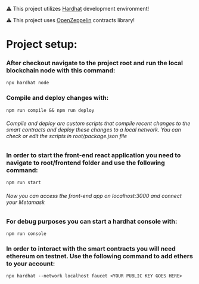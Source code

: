 ⚠️ This project utilizes [Hardhat](https://hardhat.org/tutorial/creating-a-new-hardhat-project.html) development environment!

⚠️ This project uses [OpenZeppelin](https://github.com/OpenZeppelin/openzeppelin-contracts) contracts library! 

# Project setup:
### After checkout navigate to the project root and run the local blockchain node with this command:
`npx hardhat node`

### Compile and deploy changes with:
`npm run compile && npm run deploy`
###### Compile and deploy are custom scripts that compile recent changes to the smart contracts and deploy these changes to a local network. You can check or edit the scripts in root/package.json file

### In order to start the front-end react application you need to navigate to root/frontend folder and use the following command:
`npm run start`
###### Now you can access the front-end app on localhost:3000 and connect your Metamask 

### For debug purposes you can start a hardhat console with:
`npm run console`

### In order to interact with the smart contracts you will need ethereum on testnet. Use the following command to add ethers to your account:
`npx hardhat --network localhost faucet <YOUR PUBLIC KEY GOES HERE>`
